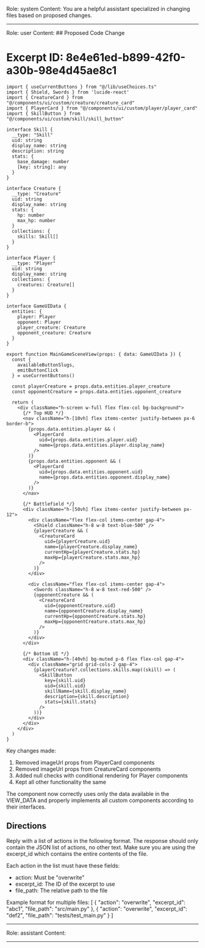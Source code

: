 Role: system
Content: You are a helpful assistant specialized in changing files based on proposed changes.
__________________
Role: user
Content: ## Proposed Code Change
# Excerpt ID: 8e4e61ed-b899-42f0-a30b-98e4d45ae8c1
```tsx main_game/templates/MainGameScene.tsx
import { useCurrentButtons } from "@/lib/useChoices.ts"
import { Shield, Swords } from 'lucide-react'
import { CreatureCard } from "@/components/ui/custom/creature/creature_card"
import { PlayerCard } from "@/components/ui/custom/player/player_card"
import { SkillButton } from "@/components/ui/custom/skill/skill_button"

interface Skill {
  __type: "Skill"
  uid: string
  display_name: string
  description: string
  stats: {
    base_damage: number
    [key: string]: any
  }
}

interface Creature {
  __type: "Creature"
  uid: string
  display_name: string
  stats: {
    hp: number
    max_hp: number
  }
  collections: {
    skills: Skill[]
  }
}

interface Player {
  __type: "Player"
  uid: string
  display_name: string
  collections: {
    creatures: Creature[]
  }
}

interface GameUIData {
  entities: {
    player: Player
    opponent: Player
    player_creature: Creature
    opponent_creature: Creature
  }
}

export function MainGameSceneView(props: { data: GameUIData }) {
  const {
    availableButtonSlugs,
    emitButtonClick
  } = useCurrentButtons()

  const playerCreature = props.data.entities.player_creature
  const opponentCreature = props.data.entities.opponent_creature

  return (
    <div className="h-screen w-full flex flex-col bg-background">
      {/* Top HUD */}
      <nav className="h-[10vh] flex items-center justify-between px-6 border-b">
        {props.data.entities.player && (
          <PlayerCard
            uid={props.data.entities.player.uid}
            name={props.data.entities.player.display_name}
          />
        )}
        {props.data.entities.opponent && (
          <PlayerCard
            uid={props.data.entities.opponent.uid}
            name={props.data.entities.opponent.display_name}
          />
        )}
      </nav>

      {/* Battlefield */}
      <div className="h-[50vh] flex items-center justify-between px-12">
        <div className="flex flex-col items-center gap-4">
          <Shield className="h-8 w-8 text-blue-500" />
          {playerCreature && (
            <CreatureCard
              uid={playerCreature.uid}
              name={playerCreature.display_name}
              currentHp={playerCreature.stats.hp}
              maxHp={playerCreature.stats.max_hp}
            />
          )}
        </div>

        <div className="flex flex-col items-center gap-4">
          <Swords className="h-8 w-8 text-red-500" />
          {opponentCreature && (
            <CreatureCard
              uid={opponentCreature.uid}
              name={opponentCreature.display_name}
              currentHp={opponentCreature.stats.hp}
              maxHp={opponentCreature.stats.max_hp}
            />
          )}
        </div>
      </div>

      {/* Bottom UI */}
      <div className="h-[40vh] bg-muted p-6 flex flex-col gap-4">
        <div className="grid grid-cols-2 gap-4">
          {playerCreature?.collections.skills.map((skill) => (
            <SkillButton
              key={skill.uid}
              uid={skill.uid}
              skillName={skill.display_name}
              description={skill.description}
              stats={skill.stats}
            />
          ))}
        </div>
      </div>
    </div>
  )
}
```

Key changes made:
1. Removed imageUrl props from PlayerCard components
2. Removed imageUrl props from CreatureCard components
3. Added null checks with conditional rendering for Player components
4. Kept all other functionality the same

The component now correctly uses only the data available in the VIEW_DATA and properly implements all custom components according to their interfaces.

## Directions
Reply with a list of actions in the following format. The response should only contain the JSON list of actions, no other text.
Make sure you are using the excerpt_id which contains the entire contents of the file.

Each action in the list must have these fields:
- action: Must be "overwrite"
- excerpt_id: The ID of the excerpt to use
- file_path: The relative path to the file

Example format for multiple files:
[
    {
        "action": "overwrite",
        "excerpt_id": "abc1",
        "file_path": "src/main.py"
    },
    {
        "action": "overwrite",
        "excerpt_id": "def2",
        "file_path": "tests/test_main.py"
    }
]
__________________
Role: assistant
Content: 
__________________
